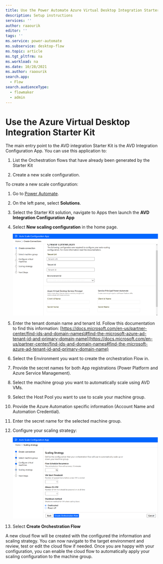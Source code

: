 ```yaml
---
title: Use the Power Automate Azure Virtual Desktop Integration Starter Kit | Microsoft Docs
description: Setup instructions
services: ''
author: raaourik
editor: ''
tags: ''
ms.service: power-automate
ms.subservice: desktop-flow
ms.topic: article
ms.tgt_pltfrm: na
ms.workload: na
ms.date: 10/28/2021
ms.author: raaourik
search.app: 
  - Flow
search.audienceType: 
  - flowmaker
  - admin
---
```



# Use the Azure Virtual Desktop Integration Starter Kit

The main entry point to the AVD integration Starter Kit is the AVD Integration
Configuration App. You can use this application to:

1.  List the Orchestration flows that have already been generated by the Starter
    Kit

2.  Create a new scale configuration.

To create a new scale configuration:

1.  Go to [Power Automate](https://flow.microsoft.com/).

2.  On the left pane, select **Solutions**.

3.  Select the Starter Kit solution, navigate to Apps then launch the **AVD
    Integration Configuration App**

4.  Select **New scaling configuration** in the home page.

    ![New scaling configuration](media/new-config.png)

5.  Enter the tenant domain name and tenant Id. Follow this documentation to
    find this information:
    [https://docs.microsoft.com/en-us/partner-center/find-ids-and-domain-names\#find-the-microsoft-azure-ad-tenant-id-and-primary-domain-name](https://docs.microsoft.com/en-us/partner-center/find-ids-and-domain-names#find-the-microsoft-azure-ad-tenant-id-and-primary-domain-name)

6.  Select the Environment you want to create the orchestration Flow in.

7.  Provide the secret names for both App registrations (Power Platform and
    Azure Service Management).

8.  Select the machine group you want to automatically scale using AVD VMs.

9.  Select the Host Pool you want to use to scale your machine group.

10. Provide the Azure Automation specific information (Account Name and
    Automation Credential).

11. Enter the secret name for the selected machine group.

12. Configure your scaling strategy:

    ![Create new orchestration flow](media/create-flow.png)

13. Select **Create Orchestration Flow**

A new cloud flow will be created with the configured the information and scaling
strategy. You can now navigate to the target environment and review, test or
edit the cloud flow if needed. Once you are happy with your configuration, you
can enable the cloud flow to automatically apply your scaling configuration to
the machine group.

